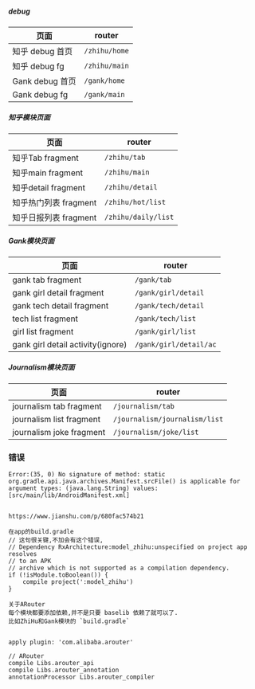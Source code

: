 ##### debug
| 页面 | router |
|--------|--------|
| 知乎 debug 首页 | `/zhihu/home`  |
| 知乎 debug fg | `/zhihu/main` |
| Gank debug 首页 | `/gank/home`  |
| Gank debug fg | `/gank/main` |
 
##### 知乎模块页面
|页面|router|
|---|---|
|知乎Tab fragment|`/zhihu/tab`|
|知乎main fragment|`/zhihu/main`|
|知乎detail fragment|`/zhihu/detail`|
|知乎热门列表 fragment|`/zhihu/hot/list`|
|知乎日报列表 fragment|`/zhihu/daily/list`|

##### Gank模块页面
|页面|router|
|---|---|
|gank tab fragment|`/gank/tab`|
|gank girl detail fragment|`/gank/girl/detail`|
|gank tech detail fragment|`/gank/tech/detail`|
|tech list fragment|`/gank/tech/list`|
|girl list fragment|`/gank/girl/list`|
|gank girl detail activity(ignore)|`/gank/girl/detail/ac`|

##### Journalism模块页面
|页面|router|
|---|---|
|journalism tab fragment|`/journalism/tab`|
|journalism list fragment|`/journalism/journalism/list`|
|journalism joke fragment|`/journalism/joke/list`|










### 错误
```
Error:(35, 0) No signature of method: static org.gradle.api.java.archives.Manifest.srcFile() is applicable for argument types: (java.lang.String) values: [src/main/lib/AndroidManifest.xml]


https://www.jianshu.com/p/680fac574b21
```

```
在app的build.gradle
// 这句很关键,不加会有这个错误,
// Dependency RxArchitecture:model_zhihu:unspecified on project app resolves 
// to an APK
// archive which is not supported as a compilation dependency.
if (!isModule.toBoolean()) {
    compile project(':model_zhihu')
}
```

```
关于ARouter
每个模块都要添加依赖,并不是只要 baselib 依赖了就可以了.
比如ZhiHu和Gank模块的 `build.gradle`


apply plugin: 'com.alibaba.arouter'

// ARouter
compile Libs.arouter_api
compile Libs.arouter_annotation
annotationProcessor Libs.arouter_compiler
```